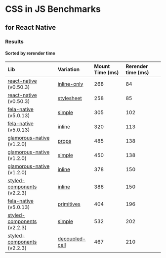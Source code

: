 # CSS in JS Benchmarks
## for React Native


### Results

#### Sorted by rerender time

Lib | Variation | Mount Time (ms) | Rerender time (ms)
:--- | :--- | :--- | :---
[react-native](https://github.com/facebook/react-native) (v0.50.3) | [inline-only](src/components/benchmarks/react-native/inline-only/index.js) | 268 | 84
[react-native](https://github.com/facebook/react-native) (v0.50.3) | [stylesheet](src/components/benchmarks/react-native/stylesheet/index.js) | 258 | 85
[fela-native](https://github.com/rofrischmann/fela/tree/master/packages/fela-native) (v5.0.13) | [simple](src/components/benchmarks/fela/simple/index.js) | 305 | 102
[fela-native](https://github.com/rofrischmann/fela/tree/master/packages/fela-native) (v5.0.13) | [inline](src/components/benchmarks/fela/inline/index.js) | 320 | 113
[glamorous-native](https://github.com/robinpowered/glamorous-native) (v1.2.0) | [props](src/components/benchmarks/glamorous/props/index.js) | 485 | 138
[glamorous-native](https://github.com/robinpowered/glamorous-native) (v1.2.0) | [simple](src/components/benchmarks/glamorous/simple/index.js) | 450 | 138
[glamorous-native](https://github.com/robinpowered/glamorous-native) (v1.2.0) | [inline](src/components/benchmarks/glamorous/inline/index.js) | 378 | 150
[styled-components](https://github.com/styled-components/styled-components) (v2.2.3) | [inline](src/components/benchmarks/styled-components/inline/index.js) | 386 | 150
[fela-native](https://github.com/rofrischmann/fela/tree/master/packages/fela-native) (v5.0.13) | [primitives](src/components/benchmarks/fela/primitives/index.js) | 404 | 196
[styled-components](https://github.com/styled-components/styled-components) (v2.2.3) | [simple](src/components/benchmarks/styled-components/simple/index.js) | 532 | 202
[styled-components](https://github.com/styled-components/styled-components) (v2.2.3) | [decoupled-cell](src/components/benchmarks/styled-components/decoupled-cell/index.js) | 467 | 210
